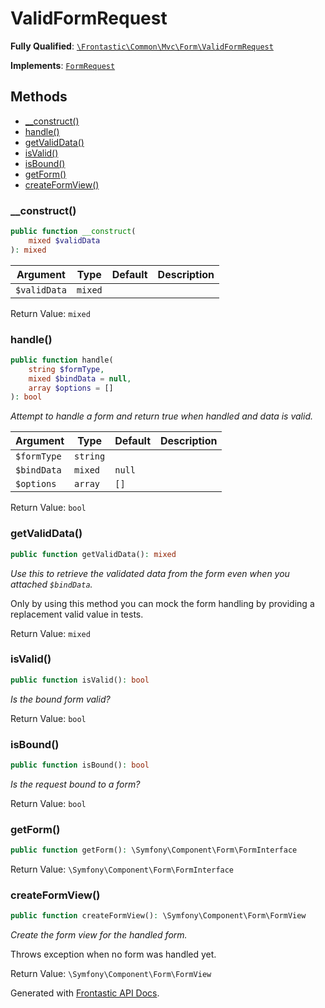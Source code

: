 #  ValidFormRequest

**Fully Qualified**: [`\Frontastic\Common\Mvc\Form\ValidFormRequest`](../../../../src/php/Mvc/Form/ValidFormRequest.php)

**Implements**: [`FormRequest`](../FormRequest.md)

## Methods

* [__construct()](#__construct)
* [handle()](#handle)
* [getValidData()](#getvaliddata)
* [isValid()](#isvalid)
* [isBound()](#isbound)
* [getForm()](#getform)
* [createFormView()](#createformview)

### __construct()

```php
public function __construct(
    mixed $validData
): mixed
```

Argument|Type|Default|Description
--------|----|-------|-----------
`$validData`|`mixed`||

Return Value: `mixed`

### handle()

```php
public function handle(
    string $formType,
    mixed $bindData = null,
    array $options = []
): bool
```

*Attempt to handle a form and return true when handled and data is valid.*

Argument|Type|Default|Description
--------|----|-------|-----------
`$formType`|`string`||
`$bindData`|`mixed`|`null`|
`$options`|`array`|`[]`|

Return Value: `bool`

### getValidData()

```php
public function getValidData(): mixed
```

*Use this to retrieve the validated data from the form even when you attached `$bindData`.*

Only by using this method you can mock the form handling by providing a replacement valid value in tests.

Return Value: `mixed`

### isValid()

```php
public function isValid(): bool
```

*Is the bound form valid?*

Return Value: `bool`

### isBound()

```php
public function isBound(): bool
```

*Is the request bound to a form?*

Return Value: `bool`

### getForm()

```php
public function getForm(): \Symfony\Component\Form\FormInterface
```

Return Value: `\Symfony\Component\Form\FormInterface`

### createFormView()

```php
public function createFormView(): \Symfony\Component\Form\FormView
```

*Create the form view for the handled form.*

Throws exception when no form was handled yet.

Return Value: `\Symfony\Component\Form\FormView`

Generated with [Frontastic API Docs](https://github.com/FrontasticGmbH/apidocs).
